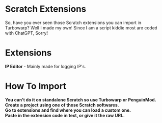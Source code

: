 # Scratch Extensions
So, have you ever seen those Scratch extensions you can import in Turbowarp? Well I made my own! Since I am a script kiddie most are coded with ChatGPT, Sorry!

# Extensions
**IP Editor** - Mainly made for logging IP's.

# How To Import
**You can't do it on standalone Scratch so use Turbowarp or PenguinMod.**  
**Create a project using one of those Scratch softwares.**  
**Go to extensions and find where you can load a custom one.**  
**Paste in the extension code in text, or give it the raw URL.**  
